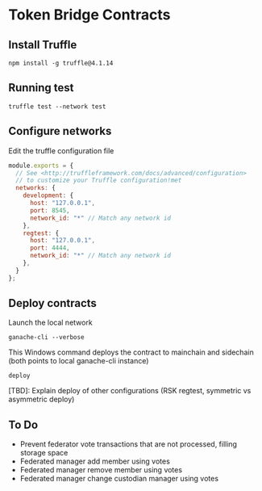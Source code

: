 # Token Bridge Contracts

## Install Truffle

```
npm install -g truffle@4.1.14
```

## Running test

```
truffle test --network test
```

## Configure networks

Edit the truffle configuration file

```js
module.exports = {
  // See <http://truffleframework.com/docs/advanced/configuration>
  // to customize your Truffle configuration!met
  networks: {
    development: {
      host: "127.0.0.1",
      port: 8545,
      network_id: "*" // Match any network id
    },
    regtest: {
      host: "127.0.0.1",
      port: 4444,
      network_id: "*" // Match any network id
    },
  }
};
```

## Deploy contracts

Launch the local network

```
ganache-cli --verbose
```

This Windows command deploys the contract to mainchain and sidechain (both points
to local ganache-cli instance)
```
deploy
```

[TBD]: Explain deploy of other configurations (RSK regtest, symmetric vs asymmetric deploy)

## To Do

- Prevent federator vote transactions that are not processed, filling storage space
- Federated manager add member using votes
- Federated manager remove member using votes
- Federated manager change custodian manager using votes






